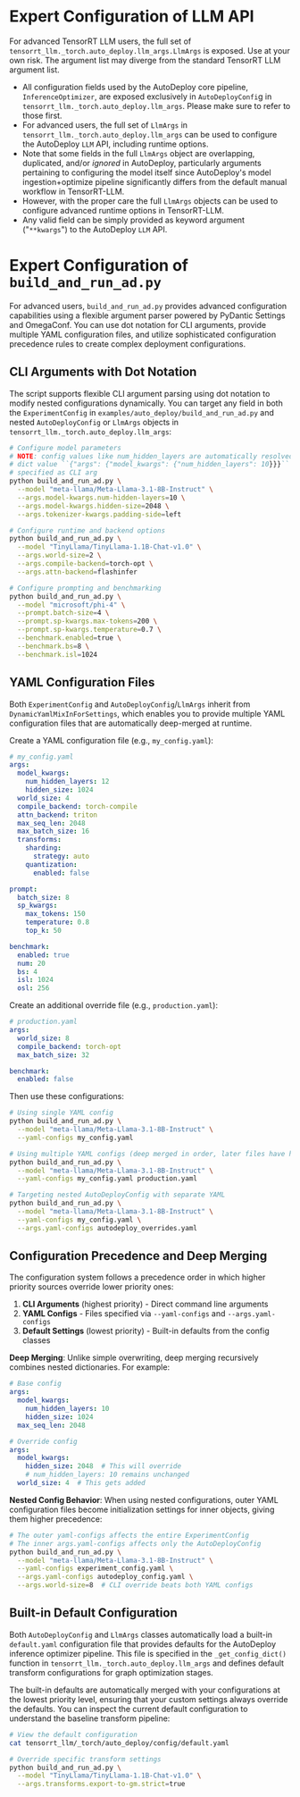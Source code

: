 # Expert Configuration of LLM API

For advanced TensorRT LLM users, the full set of `tensorrt_llm._torch.auto_deploy.llm_args.LlmArgs` is exposed. Use at your own risk. The argument list may diverge from the standard TensorRT LLM argument list.

- All configuration fields used by the AutoDeploy core pipeline, `InferenceOptimizer`, are exposed exclusively in `AutoDeployConfi`g in `tensorrt_llm._torch.auto_deploy.llm_args`.
  Please make sure to refer to those first.
- For advanced users, the full set of `LlmArgs` in `tensorrt_llm._torch.auto_deploy.llm_args` can be used to configure the AutoDeploy `LLM` API, including runtime options.
- Note that some fields in the full `LlmArgs`
  object are overlapping, duplicated, and/or _ignored_ in AutoDeploy, particularly arguments
  pertaining to configuring the model itself since AutoDeploy's model ingestion+optimize pipeline
  significantly differs from the default manual workflow in TensorRT-LLM.
- However, with the proper care the full `LlmArgs`
  objects can be used to configure advanced runtime options in TensorRT-LLM.
- Any valid field can be simply provided as keyword argument ("`**kwargs`") to the AutoDeploy `LLM` API.

# Expert Configuration of `build_and_run_ad.py`

For advanced users, `build_and_run_ad.py` provides advanced configuration capabilities using a flexible argument parser powered by PyDantic Settings and OmegaConf. You can use dot notation for CLI arguments, provide multiple YAML configuration files, and utilize sophisticated configuration precedence rules to create complex deployment configurations.

## CLI Arguments with Dot Notation

The script supports flexible CLI argument parsing using dot notation to modify nested configurations dynamically. You can target any field in both the `ExperimentConfig` in `examples/auto_deploy/build_and_run_ad.py` and nested `AutoDeployConfig` or `LlmArgs` objects in `tensorrt_llm._torch.auto_deploy.llm_args`:

```bash
# Configure model parameters
# NOTE: config values like num_hidden_layers are automatically resolved into the appropriate nested
# dict value ``{"args": {"model_kwargs": {"num_hidden_layers": 10}}}`` although not explicitly
# specified as CLI arg
python build_and_run_ad.py \
  --model "meta-llama/Meta-Llama-3.1-8B-Instruct" \
  --args.model-kwargs.num-hidden-layers=10 \
  --args.model-kwargs.hidden-size=2048 \
  --args.tokenizer-kwargs.padding-side=left

# Configure runtime and backend options
python build_and_run_ad.py \
  --model "TinyLlama/TinyLlama-1.1B-Chat-v1.0" \
  --args.world-size=2 \
  --args.compile-backend=torch-opt \
  --args.attn-backend=flashinfer

# Configure prompting and benchmarking
python build_and_run_ad.py \
  --model "microsoft/phi-4" \
  --prompt.batch-size=4 \
  --prompt.sp-kwargs.max-tokens=200 \
  --prompt.sp-kwargs.temperature=0.7 \
  --benchmark.enabled=true \
  --benchmark.bs=8 \
  --benchmark.isl=1024
```

## YAML Configuration Files

Both `ExperimentConfig` and `AutoDeployConfig`/`LlmArgs` inherit from `DynamicYamlMixInForSettings`, which enables you to provide multiple YAML configuration files that are automatically deep-merged at runtime.

Create a YAML configuration file (e.g., `my_config.yaml`):

```yaml
# my_config.yaml
args:
  model_kwargs:
    num_hidden_layers: 12
    hidden_size: 1024
  world_size: 4
  compile_backend: torch-compile
  attn_backend: triton
  max_seq_len: 2048
  max_batch_size: 16
  transforms:
    sharding:
      strategy: auto
    quantization:
      enabled: false

prompt:
  batch_size: 8
  sp_kwargs:
    max_tokens: 150
    temperature: 0.8
    top_k: 50

benchmark:
  enabled: true
  num: 20
  bs: 4
  isl: 1024
  osl: 256
```

Create an additional override file (e.g., `production.yaml`):

```yaml
# production.yaml
args:
  world_size: 8
  compile_backend: torch-opt
  max_batch_size: 32

benchmark:
  enabled: false
```

Then use these configurations:

```bash
# Using single YAML config
python build_and_run_ad.py \
  --model "meta-llama/Meta-Llama-3.1-8B-Instruct" \
  --yaml-configs my_config.yaml

# Using multiple YAML configs (deep merged in order, later files have higher priority)
python build_and_run_ad.py \
  --model "meta-llama/Meta-Llama-3.1-8B-Instruct" \
  --yaml-configs my_config.yaml production.yaml

# Targeting nested AutoDeployConfig with separate YAML
python build_and_run_ad.py \
  --model "meta-llama/Meta-Llama-3.1-8B-Instruct" \
  --yaml-configs my_config.yaml \
  --args.yaml-configs autodeploy_overrides.yaml
```

## Configuration Precedence and Deep Merging

The configuration system follows a precedence order in which higher priority sources override lower priority ones:

1. **CLI Arguments** (highest priority) - Direct command line arguments
1. **YAML Configs** - Files specified via `--yaml-configs` and `--args.yaml-configs`
1. **Default Settings** (lowest priority) - Built-in defaults from the config classes

**Deep Merging**: Unlike simple overwriting, deep merging recursively combines nested dictionaries. For example:

```yaml
# Base config
args:
  model_kwargs:
    num_hidden_layers: 10
    hidden_size: 1024
  max_seq_len: 2048
```

```yaml
# Override config
args:
  model_kwargs:
    hidden_size: 2048  # This will override
    # num_hidden_layers: 10 remains unchanged
  world_size: 4  # This gets added
```

**Nested Config Behavior**: When using nested configurations, outer YAML configuration files become initialization settings for inner objects, giving them higher precedence:

```bash
# The outer yaml-configs affects the entire ExperimentConfig
# The inner args.yaml-configs affects only the AutoDeployConfig
python build_and_run_ad.py \
  --model "meta-llama/Meta-Llama-3.1-8B-Instruct" \
  --yaml-configs experiment_config.yaml \
  --args.yaml-configs autodeploy_config.yaml \
  --args.world-size=8  # CLI override beats both YAML configs
```

## Built-in Default Configuration

Both `AutoDeployConfig` and `LlmArgs` classes automatically load a built-in `default.yaml` configuration file that provides defaults for the AutoDeploy inference optimizer pipeline. This file is specified in the `_get_config_dict()` function in `tensorrt_llm._torch.auto_deploy.llm_args` and defines default transform configurations for graph optimization stages.

The built-in defaults are automatically merged with your configurations at the lowest priority level, ensuring that your custom settings always override the defaults. You can inspect the current default configuration to understand the baseline transform pipeline:

```bash
# View the default configuration
cat tensorrt_llm/_torch/auto_deploy/config/default.yaml

# Override specific transform settings
python build_and_run_ad.py \
  --model "TinyLlama/TinyLlama-1.1B-Chat-v1.0" \
  --args.transforms.export-to-gm.strict=true
```
